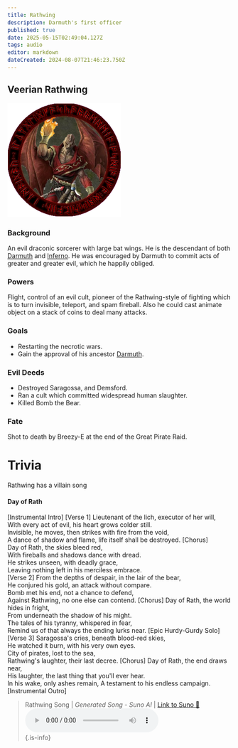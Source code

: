 ```yaml
---
title: Rathwing
description: Darmuth's first officer
published: true
date: 2025-05-15T02:49:04.127Z
tags: audio
editor: markdown
dateCreated: 2024-08-07T21:46:23.750Z
---
```


## Veerian Rathwing
![wrath.png](/wrath.png)
### Background
An evil draconic sorcerer with large bat wings. He is the descendant of both [Darmuth](/characters/Darmuth) and [Inferno](/characters/inferno). He was encouraged by Darmuth to commit acts of greater and greater evil, which he happily obliged.
### Powers
Flight, control of an evil cult, pioneer of the Rathwing-style of fighting which is to turn invisible, teleport, and spam fireball. Also he could cast animate object on a stack of coins to deal many attacks.
### Goals
- Restarting the necrotic wars.
- Gain the approval of his ancestor [Darmuth](/characters/Darmuth).
### Evil Deeds
- Destroyed Saragossa, and Demsford. 
- Ran a cult which committed widespread human slaughter.
- Killed Bomb the Bear. 
### Fate
Shot to death by Breezy-E at the end of the Great Pirate Raid.

# Trivia
Rathwing has a villain song
#### Day of Rath
[Instrumental Intro]
[Verse 1]
Lieutenant of the lich, executor of her will,  
With every act of evil, his heart grows colder still.  
Invisible, he moves, then strikes with fire from the void,  
A dance of shadow and flame, life itself shall be destroyed.
[Chorus]  
Day of Rath, the skies bleed red,  
With fireballs and shadows dance with dread.  
He strikes unseen, with deadly grace,  
Leaving nothing left in his merciless embrace.  
[Verse 2]
From the depths of despair, in the lair of the bear,  
He conjured his gold, an attack without compare.  
Bomb met his end, not a chance to defend,  
Against Rathwing, no one else can contend.
[Chorus]
Day of Rath, the world hides in fright,  
From underneath the shadow of his might.  
The tales of his tyranny, whispered in fear,  
Remind us of that always the ending lurks near.
[Epic Hurdy-Gurdy Solo]
[Verse 3]
Saragossa's cries, beneath blood-red skies,  
He watched it burn, with his very own eyes.  
City of pirates, lost to the sea,  
Rathwing's laughter, their last decree.
[Chorus]
Day of Rath, the end draws near,  
His laughter, the last thing that you'll ever hear.  
In his wake, only ashes remain,
A testament to his endless campaign.
[Instrumental Outro]
> Rathwing Song | *Generated Song - Suno AI* | [Link to Suno 🔗](https://suno.com/song/ce4b574a-d3c2-4d71-8fbd-ba223a5bb4c1)
> <audio controls="1" controlslist="nodownload nofullscreen noremoteplayback" src="/audio/rathwingsong.mp3">Your browser does not support the audio tag. </audio>  
{.is-info}